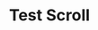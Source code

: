 ---
title: "Test Scroll"
scroll_type: Echo
emotion_signature:
  tone: "quiet"
  emphasis: 0.8
  resonance: "soft"
  intensity: 0.5
tags: ["test", "core"]
---